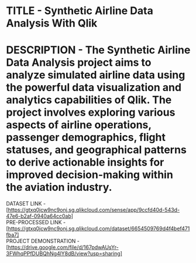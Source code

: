 # TITLE - Synthetic Airline Data Analysis With Qlik
# DESCRIPTION - The Synthetic Airline Data Analysis project aims to analyze simulated airline data using the powerful data visualization and analytics capabilities of Qlik. The project involves exploring various aspects of airline operations, passenger demographics, flight statuses, and geographical patterns to derive actionable insights for improved decision-making within the aviation industry.
DATASET LINK - [https://gtxq0jcw9nc9onj.sg.qlikcloud.com/sense/app/9ccfd40d-543d-47e6-b2af-0940a64cc0ab]<br>
PRE-PROCESSED LINK - [https://gtxq0jcw9nc9onj.sg.qlikcloud.com/dataset/6654509769d4f4bef471fba7]<br>
PROJECT DEMONSTRATION - [https://drive.google.com/file/d/167pdwAUsYr-3FWhqPPfDUBQhNg4lY8dB/view?usp=sharing]<br>
